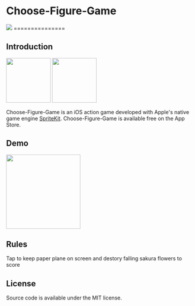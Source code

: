 # Choose-Figure-Game
 <img src="https://travis-ci.org/travis-ci/travis-web.svg?branch=master">
===============

## Introduction

<img src="https://cloud.githubusercontent.com/assets/6619146/13731456/53f81f98-e93f-11e5-9900-03065a18693b.png" width="120">
<a href="https://itunes.apple.com/app/sakura-fly/id1019023051">

<img src="https://cloud.githubusercontent.com/assets/6619146/13731452/49347728-e93f-11e5-862d-0e8dedf84357.png"  width="120">
</a>

Choose-Figure-Game is an iOS action game developed with Apple's native game engine <a href="https://developer.apple.com/spritekit/">SpriteKit</a>.
Choose-Figure-Game is available free on the App Store.

## Demo

<img src="https://cloud.githubusercontent.com/assets/6619146/13731560/965791fe-e942-11e5-9a11-f66f404fa18c.gif" width="200">

## Rules

Tap to keep paper plane on screen and destory falling sakura flowers to score

## License
Source code is available under the MIT license.

